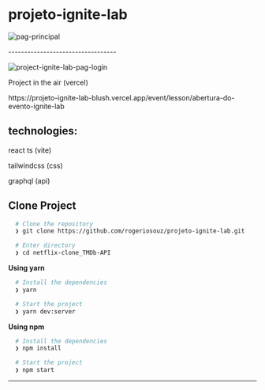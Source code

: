 <h1>projeto-ignite-lab</h1>

![pag-principal](https://user-images.githubusercontent.com/76504596/175749245-e19dc488-1f0a-491f-befe-53f528781629.png)
<p>----------------------------------</p>

![project-ignite-lab-pag-login](https://user-images.githubusercontent.com/76504596/175749260-024fe43e-6c2e-41e1-b663-91e38ede9aa1.png)



Project in the air (vercel)
<p>https://projeto-ignite-lab-blush.vercel.app/event/lesson/abertura-do-evento-ignite-lab</p>

<h2>technologies:</h2>
<p>react ts (vite)</p>
<p>tailwindcss (css)</p>
<p>graphql (api)</p>




<h2>Clone Project</h2>


```bash
  # Clone the repository
  ❯ git clone https://github.com/rogeriosouz/projeto-ignite-lab.git

  # Enter directory
  ❯ cd netflix-clone_TMDb-API
```

**Using yarn**

```bash
  # Install the dependencies
  ❯ yarn

  # Start the project
  ❯ yarn dev:server
```

**Using npm**

```bash
  # Install the dependencies
  ❯ npm install

  # Start the project
  ❯ npm start
```

---

